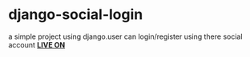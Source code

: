 # django-social-login
a simple project using django.user can login/register using there social account
**[LIVE ON](https://social-login590.herokuapp.com)**
